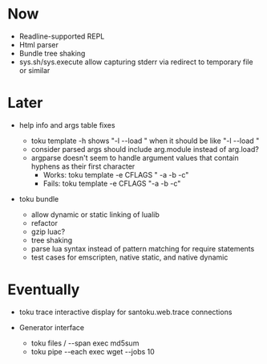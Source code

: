 # Now

- Readline-supported REPL
- Html parser
- Bundle tree shaking
- sys.sh/sys.execute allow capturing stderr via redirect to temporary file or
  similar

# Later

- help info and args table fixes
    - toku template -h shows "-l --load <load>" when it should be like "-l
      --load <module>"
    - consider parsed args should include arg.module instead of arg.load?
    - argparse doesn't seem to handle argument values that contain hyphens as
      their first character
        - Works: toku template -e CFLAGS " -a -b -c"
        - Fails: toku template -e CFLAGS "-a -b -c"

- toku bundle
    - allow dynamic or static linking of lualib
    - refactor
    - gzip luac?
    - tree shaking
    - parse lua syntax instead of pattern matching for require statements
    - test cases for emscripten, native static, and native dynamic

# Eventually

- toku trace interactive display for santoku.web.trace connections

- Generator interface
    - toku files / --span exec md5sum
    - toku pipe --each exec wget --jobs 10
